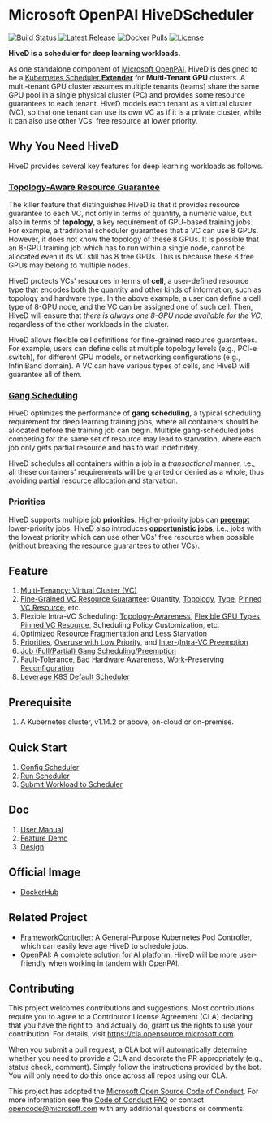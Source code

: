 # Microsoft OpenPAI HiveDScheduler

[![Build Status](https://github.com/microsoft/hivedscheduler/workflows/build/badge.svg?branch=master&event=push)](https://github.com/microsoft/hivedscheduler/actions?query=workflow%3Abuild+branch%3Amaster+event%3Apush)
[![Latest Release](https://img.shields.io/github/release/microsoft/hivedscheduler.svg)](https://github.com/microsoft/hivedscheduler/releases/latest)
[![Docker Pulls](https://img.shields.io/docker/pulls/hivedscheduler/hivedscheduler.svg)](https://hub.docker.com/u/hivedscheduler)
[![License](https://img.shields.io/github/license/microsoft/hivedscheduler.svg)](https://github.com/microsoft/hivedscheduler/blob/master/LICENSE)

**HiveD is a scheduler for deep learning workloads.**

As one standalone component of [Microsoft OpenPAI](https://github.com/microsoft/pai), HiveD is designed to be a [Kubernetes Scheduler **Extender**](https://github.com/kubernetes/community/blob/master/contributors/design-proposals/scheduling/scheduler_extender.md) for **Multi-Tenant** **GPU** clusters. A multi-tenant GPU cluster assumes multiple tenants (teams) share the same GPU pool in a single physical cluster (PC) and provides some resource guarantees to each tenant. HiveD models each tenant as a virtual cluster (VC), so that one tenant can use its own VC as if it is a private cluster, while it can also use other VCs' free resource at lower priority. 

## Why You Need HiveD

HiveD provides several key features for deep learning workloads as follows.

### [Topology-Aware Resource Guarantee](example/feature/README.md#VC-Safety)

The killer feature that distinguishes HiveD is that it provides resource guarantee to each VC, not only in terms of quantity, a numeric value, but also in terms of **topology**, a key requirement of GPU-based training jobs. For example, a traditional scheduler guarantees that a VC can use 8 GPUs. However, it does not know the topology of these 8 GPUs. It is possible that an 8-GPU training job which has to run within a single node, cannot be allocated even if its VC still has 8 free GPUs. This is because these 8 free GPUs may belong to multiple nodes.

HiveD protects VCs' resources in terms of **cell**, a user-defined resource type that encodes both the quantity and other kinds of information, such as topology and hardware type. In the above example, a user can define a cell type of 8-GPU node, and the VC can be assigned one of such cell. Then, HiveD will ensure that *there is always one 8-GPU node available for the VC*, regardless of the other workloads in the cluster.

HiveD allows flexible cell definitions for fine-grained resource guarantees. For example, users can define cells at multiple topology levels (e.g., PCI-e switch), for different GPU models, or networking configurations (e.g., InfiniBand domain). A VC can have various types of cells, and HiveD will guarantee all of them.

### [Gang Scheduling](example/feature/README.md#Gang-Scheduling)

HiveD optimizes the performance of **gang scheduling**, a typical scheduling requirement for deep learning training jobs, where all containers should be allocated before the training job can begin. Multiple gang-scheduled jobs competing for the same set of resource may lead to starvation, where each job only gets partial resource and has to wait indefinitely.

HiveD schedules all containers within a job in a *transactional* manner, i.e., all these containers' requirements will be granted or denied as a whole, thus avoiding partial resource allocation and starvation.

### Priorities

HiveD supports multiple job **priorities**. Higher-priority jobs can **[preempt](example/feature/README.md#Intra-VC-Preemption)** lower-priority jobs. HiveD also introduces **[opportunistic jobs](example/feature/README.md#Opportunistic-Job)**, i.e., jobs with the lowest priority which can use other VCs' free resource when possible (without breaking the resource guarantees to other VCs).

## Feature
1. [Multi-Tenancy: Virtual Cluster (VC)](example/feature/README.md#VC-Safety)
2. [Fine-Grained VC Resource Guarantee](example/feature/README.md#VC-Safety): Quantity, [Topology](example/feature/README.md#VC-Safety), [Type](example/feature/README.md#GPU-Type), [Pinned VC Resource](example/feature/README.md#Pinned-Cells), etc.
3. Flexible Intra-VC Scheduling: [Topology-Awareness](example/feature/README.md#Topology-Aware-Intra-VC-Scheduling), [Flexible GPU Types](example/feature/README.md#GPU-Type), [Pinned VC Resource](example/feature/README.md#Pinned-Cells), Scheduling Policy Customization, etc.
4. Optimized Resource Fragmentation and Less Starvation
5. [Priorities](example/feature/README.md#Guaranteed-Job), [Overuse with Low Priority](example/feature/README.md#Opportunistic-Job), and [Inter-](example/feature/README.md#Inter-VC-Preemption)/[Intra-VC Preemption](example/feature/README.md#Intra-VC-Preemption)
6. [Job (Full/Partial) Gang Scheduling/Preemption](example/feature/README.md#Gang-Scheduling)
7. Fault-Tolerance, [Bad Hardware Awareness](example/feature/README.md#Bad-Hardware-Awareness), [Work-Preserving Reconfiguration](example/feature/README.md#Work-Preserving-Reconfiguration)
8. [Leverage K8S Default Scheduler](example/feature/README.md#Leverage-K8S-Default-Scheduler)

## Prerequisite
1. A Kubernetes cluster, v1.14.2 or above, on-cloud or on-premise.

## Quick Start
1. [Config Scheduler](doc/user-manual.md#ConfigQuickStart)
2. [Run Scheduler](example/run)
3. [Submit Workload to Scheduler](example/request)

## Doc
1. [User Manual](doc/user-manual.md)
2. [Feature Demo](example/feature/README.md)
3. [Design](doc/design)

## Official Image
* [DockerHub](https://hub.docker.com/u/hivedscheduler)

## Related Project
* [FrameworkController](https://github.com/microsoft/frameworkcontroller): A General-Purpose Kubernetes Pod Controller, which can easily leverage HiveD to schedule jobs.
* [OpenPAI](https://github.com/microsoft/pai): A complete solution for AI platform. HiveD will be more user-friendly when working in tandem with OpenPAI.

## Contributing

This project welcomes contributions and suggestions.  Most contributions require you to agree to a
Contributor License Agreement (CLA) declaring that you have the right to, and actually do, grant us
the rights to use your contribution. For details, visit https://cla.opensource.microsoft.com.

When you submit a pull request, a CLA bot will automatically determine whether you need to provide
a CLA and decorate the PR appropriately (e.g., status check, comment). Simply follow the instructions
provided by the bot. You will only need to do this once across all repos using our CLA.

This project has adopted the [Microsoft Open Source Code of Conduct](https://opensource.microsoft.com/codeofconduct/).
For more information see the [Code of Conduct FAQ](https://opensource.microsoft.com/codeofconduct/faq/) or
contact [opencode@microsoft.com](mailto:opencode@microsoft.com) with any additional questions or comments.
